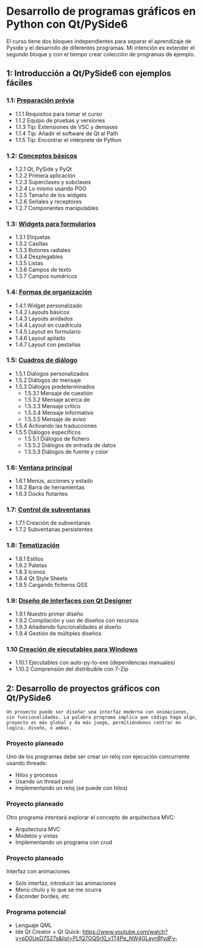 # Desarrollo de programas gráficos en Python con Qt/PySide6

El curso tiene dos bloques independientes para separar el aprendizaje de Pyside y el desarrollo de diferentes programas. Mi intención es extender el segundo bloque y con el tiempo crear colección de programas de ejemplo.

## 1: Introducción a Qt/PySide6 con ejemplos fáciles

### 1.1: [Preparación prévia](1-01/)

- 1.1.1 Requisitos para tomar el curso
- 1.1.2 Equipo de pruebas y versiones
- 1.1.3 Tip: Extensiones de VSC y demases
- 1.1.4 Tip: Añadir el software de Qt al Path
- 1.1.5 Tip: Encontrar el intérprete de Python

### 1.2: [Conceptos básicos](1-02/)

- 1.2.1 Qt, PySide y PyQt
- 1.2.2 Primera aplicación
- 1.2.3 Superclases y subclases
- 1.2.4 Lo mismo usando POO
- 1.2.5 Tamaño de los widgets
- 1.2.6 Señales y receptores
- 1.2.7 Componentes manipulables

### 1.3: [Widgets para formularios](1-03/)

- 1.3.1 Etiquetas
- 1.3.2 Casillas
- 1.3.3 Botones radiales
- 1.3.4 Desplegables
- 1.3.5 Listas
- 1.3.6 Campos de texto
- 1.3.7 Campos numéricos

### 1.4: [Formas de organización](1-04/)

- 1.4.1 Widget personalizado
- 1.4.2 Layouts básicos
- 1.4.3 Layouts anidados
- 1.4.4 Layout en cuadrícula
- 1.4.5 Layout en formulario
- 1.4.6 Layout apilado
- 1.4.7 Layout con pestañas

### 1.5: [Cuadros de diálogo](1-05/)

- 1.5.1 Diálogos personalizados
- 1.5.2 Diálogos de mensaje
- 1.5.3 Diálogos predeterminados
  - 1.5.3.1 Mensaje de cuestión
  - 1.5.3.2 Mensaje acerca de
  - 1.5.3.3 Mensaje crítico
  - 1.5.3.4 Mensaje informativo
  - 1.5.3.5 Mensaje de aviso
- 1.5.4 Activando las traducciones
- 1.5.5 Diálogos específicos
  - 1.5.5.1 Diálogos de fichero
  - 1.5.5.2 Diálogos de entrada de datos
  - 1.5.5.3 Diálogos de fuente y color

### 1.6: [Ventana principal](1-06/)

- 1.6.1 Menús, acciones y estado
- 1.6.2 Barra de herramientas
- 1.6.3 Docks flotantes

### 1.7: [Control de subventanas](1-07/)

- 1.7.1 Creación de subventanas
- 1.7.2 Subventanas persistentes

### 1.8: [Tematización](1-08/)

- 1.8.1 Estilos
- 1.8.2 Paletas
- 1.8.3 Iconos
- 1.8.4 Qt Style Sheets
- 1.8.5 Cargando ficheros QSS

### 1.9: [Diseño de interfaces con Qt Designer](1-09/)

- 1.9.1 Nuestro primer diseño
- 1.9.2 Compilación y uso de diseños con recursos
- 1.9.3 Añadiendo funcionalidades al diseño
- 1.9.4 Gestión de múltiples diseños

### 1.10 [ Creación de ejecutables para Windows](1-10/)

- 1.10.1 Ejecutables con auto-py-to-exe (dependencias manuales)
- 1.10.2 Comprensión del distribuible con 7-Zip

## 2: Desarrollo de proyectos gráficos con Qt/PySide6

    Un proyecto puede ser diseñar una interfaz moderna con animaciones, sin funcionalidades. La palabra programa implica que código haga algo, proyecto es más global y da más juego, permitiéndonos centrar en logica, diseño, o ambas.

### Proyecto planeado

Uno de los programas debe ser crear un reloj con ejecución concurrente usando threads:

- Hilos y procesos
- Usando un thread pool
- Implementando un reloj (se puede con hilos)

### Proyecto planeado

Otro programa intentará explorar el concepto de arquitectura MVC:

- Arquitectura MVC
- Modelos y vistas
- Implementando un programa con crud

### Proyecto planeado

Interfaz con animaciones

- Solo interfaz, introducir las animaciones
- Menú chulo y lo que se me ocurra
- Esconder bordes, etc

### Programa potencial

- Lenguaje QML
- Ide Qt Creator + Qt Quick: https://www.youtube.com/watch?v=pD0UeD7S27s&list=PLfQ7GQSrl0_v1T4Pe_NW4GLaynBfydFy-
